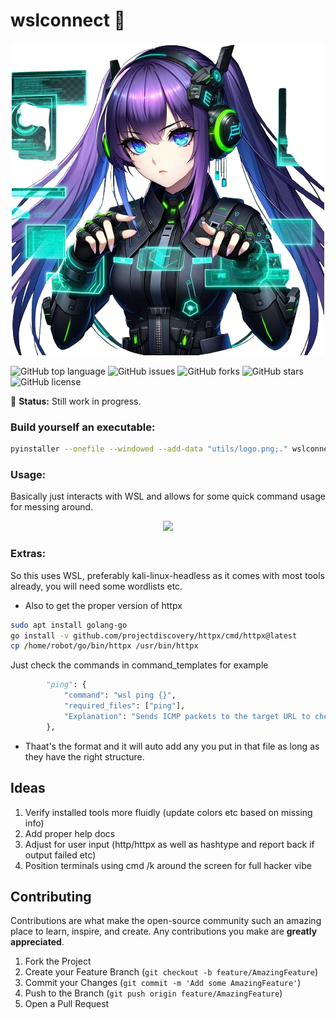 # wslconnect 🚀

<p align="center">
  <img src="utils/logo.png">
</p>

![GitHub top language](https://img.shields.io/github/languages/top/pentestfunctions/wslconnect)
![GitHub issues](https://img.shields.io/github/issues/pentestfunctions/wslconnect)
![GitHub forks](https://img.shields.io/github/forks/pentestfunctions/wslconnect)
![GitHub stars](https://img.shields.io/github/stars/pentestfunctions/wslconnect)
![GitHub license](https://img.shields.io/github/license/pentestfunctions/wslconnect)


🔨 **Status:** Still work in progress.

### Build yourself an executable:
```bash
pyinstaller --onefile --windowed --add-data "utils/logo.png;." wslconnect.py
```

### Usage:

Basically just interacts with WSL and allows for some quick command usage for messing around.

<p align="center">
  <img src="examplevideos/whatyathink.gif">
</p>


### Extras:
So this uses WSL, preferably kali-linux-headless as it comes with most tools already, you will need some wordlists etc.

- Also to get the proper version of httpx

```bash
sudo apt install golang-go
go install -v github.com/projectdiscovery/httpx/cmd/httpx@latest
cp /home/robot/go/bin/httpx /usr/bin/httpx
```

Just check the commands in command_templates for example 

```python
        "ping": {
            "command": "wsl ping {}",
            "required_files": ["ping"],
            "Explanation": "Sends ICMP packets to the target URL to check connectivity and measure response time."
        },
```

- Thaat's the format and it will auto add any you put in that file as long as they have the right structure.


## Ideas

1. Verify installed tools more fluidly (update colors etc based on missing info)
2. Add proper help docs
3. Adjust for user input (http/httpx as well as hashtype and report back if output failed etc)
4. Position terminals using cmd /k around the screen for full hacker vibe

## Contributing
Contributions are what make the open-source community such an amazing place to learn, inspire, and create. Any contributions you make are **greatly appreciated**.

1. Fork the Project
2. Create your Feature Branch (`git checkout -b feature/AmazingFeature`)
3. Commit your Changes (`git commit -m 'Add some AmazingFeature'`)
4. Push to the Branch (`git push origin feature/AmazingFeature`)
5. Open a Pull Request
